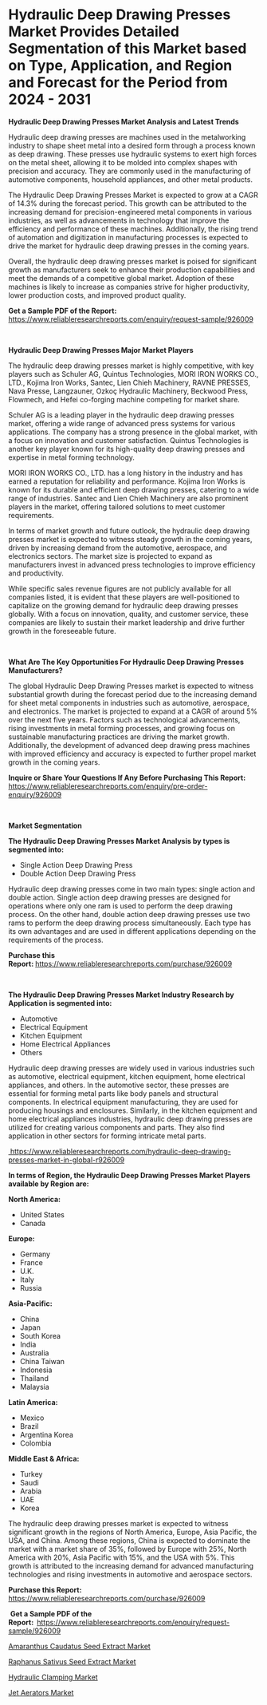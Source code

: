 <p><h1>Hydraulic Deep Drawing Presses Market Provides Detailed Segmentation of this Market based on Type, Application, and Region and Forecast for the Period from 2024 - 2031</h1></p><p><strong>Hydraulic Deep Drawing Presses Market Analysis and Latest Trends</strong></p>
<p><p>Hydraulic deep drawing presses are machines used in the metalworking industry to shape sheet metal into a desired form through a process known as deep drawing. These presses use hydraulic systems to exert high forces on the metal sheet, allowing it to be molded into complex shapes with precision and accuracy. They are commonly used in the manufacturing of automotive components, household appliances, and other metal products.</p><p>The Hydraulic Deep Drawing Presses Market is expected to grow at a CAGR of 14.3% during the forecast period. This growth can be attributed to the increasing demand for precision-engineered metal components in various industries, as well as advancements in technology that improve the efficiency and performance of these machines. Additionally, the rising trend of automation and digitization in manufacturing processes is expected to drive the market for hydraulic deep drawing presses in the coming years.</p><p>Overall, the hydraulic deep drawing presses market is poised for significant growth as manufacturers seek to enhance their production capabilities and meet the demands of a competitive global market. Adoption of these machines is likely to increase as companies strive for higher productivity, lower production costs, and improved product quality.</p></p>
<p><strong>Get a Sample PDF of the Report:&nbsp;</strong> <a href="https://www.reliableresearchreports.com/enquiry/request-sample/926009">https://www.reliableresearchreports.com/enquiry/request-sample/926009</a></p>
<p>&nbsp;</p>
<p><strong>Hydraulic Deep Drawing Presses Major Market Players</strong></p>
<p><p>The hydraulic deep drawing presses market is highly competitive, with key players such as Schuler AG, Quintus Technologies, MORI IRON WORKS CO., LTD., Kojima Iron Works, Santec, Lien Chieh Machinery, RAVNE PRESSES, Nava Presse, Langzauner, Ozkoç Hydraulic Machinery, Beckwood Press, Flowmech, and Hefei co-forging machine competing for market share.</p><p>Schuler AG is a leading player in the hydraulic deep drawing presses market, offering a wide range of advanced press systems for various applications. The company has a strong presence in the global market, with a focus on innovation and customer satisfaction. Quintus Technologies is another key player known for its high-quality deep drawing presses and expertise in metal forming technology.</p><p>MORI IRON WORKS CO., LTD. has a long history in the industry and has earned a reputation for reliability and performance. Kojima Iron Works is known for its durable and efficient deep drawing presses, catering to a wide range of industries. Santec and Lien Chieh Machinery are also prominent players in the market, offering tailored solutions to meet customer requirements.</p><p>In terms of market growth and future outlook, the hydraulic deep drawing presses market is expected to witness steady growth in the coming years, driven by increasing demand from the automotive, aerospace, and electronics sectors. The market size is projected to expand as manufacturers invest in advanced press technologies to improve efficiency and productivity.</p><p>While specific sales revenue figures are not publicly available for all companies listed, it is evident that these players are well-positioned to capitalize on the growing demand for hydraulic deep drawing presses globally. With a focus on innovation, quality, and customer service, these companies are likely to sustain their market leadership and drive further growth in the foreseeable future.</p></p>
<p>&nbsp;</p>
<p><strong>What Are The Key Opportunities For Hydraulic Deep Drawing Presses Manufacturers?</strong></p>
<p><p>The global Hydraulic Deep Drawing Presses market is expected to witness substantial growth during the forecast period due to the increasing demand for sheet metal components in industries such as automotive, aerospace, and electronics. The market is projected to expand at a CAGR of around 5% over the next five years. Factors such as technological advancements, rising investments in metal forming processes, and growing focus on sustainable manufacturing practices are driving the market growth. Additionally, the development of advanced deep drawing press machines with improved efficiency and accuracy is expected to further propel market growth in the coming years.</p></p>
<p><strong>Inquire or Share Your Questions If Any Before Purchasing This Report:</strong> <a href="https://www.reliableresearchreports.com/enquiry/pre-order-enquiry/926009">https://www.reliableresearchreports.com/enquiry/pre-order-enquiry/926009</a></p>
<p>&nbsp;</p>
<p><strong>Market Segmentation</strong></p>
<p><strong>The Hydraulic Deep Drawing Presses Market Analysis by types is segmented into:</strong></p>
<p><ul><li>Single Action Deep Drawing Press</li><li>Double Action Deep Drawing Press</li></ul></p>
<p><p>Hydraulic deep drawing presses come in two main types: single action and double action. Single action deep drawing presses are designed for operations where only one ram is used to perform the deep drawing process. On the other hand, double action deep drawing presses use two rams to perform the deep drawing process simultaneously. Each type has its own advantages and are used in different applications depending on the requirements of the process.</p></p>
<p><strong>Purchase this Report:&nbsp;</strong><a href="https://www.reliableresearchreports.com/purchase/926009">https://www.reliableresearchreports.com/purchase/926009</a></p>
<p>&nbsp;</p>
<p><strong>The Hydraulic Deep Drawing Presses Market Industry Research by Application is segmented into:</strong></p>
<p><ul><li>Automotive</li><li>Electrical Equipment</li><li>Kitchen Equipment</li><li>Home Electrical Appliances</li><li>Others</li></ul></p>
<p><p>Hydraulic deep drawing presses are widely used in various industries such as automotive, electrical equipment, kitchen equipment, home electrical appliances, and others. In the automotive sector, these presses are essential for forming metal parts like body panels and structural components. In electrical equipment manufacturing, they are used for producing housings and enclosures. Similarly, in the kitchen equipment and home electrical appliances industries, hydraulic deep drawing presses are utilized for creating various components and parts. They also find application in other sectors for forming intricate metal parts.</p></p>
<p><a href="https://www.reliableresearchreports.com/hydraulic-deep-drawing-presses-market-in-global-r926009">&nbsp;https://www.reliableresearchreports.com/hydraulic-deep-drawing-presses-market-in-global-r926009</a></p>
<p><strong>In terms of Region, the Hydraulic Deep Drawing Presses Market Players available by Region are:</strong></p>
<p>
    <p> <strong> North America: </strong>
        <ul>
            <li>United States</li>
            <li>Canada</li>
        </ul>
        </p> 
    <p> <strong> Europe: </strong>
        <ul>
            <li>Germany</li>
            <li>France</li>
            <li>U.K.</li>
            <li>Italy</li>
            <li>Russia</li>
        </ul>
        </p> 
    <p> <strong> Asia-Pacific: </strong>
        <ul>
            <li>China</li>
            <li>Japan</li>
            <li>South Korea</li>
            <li>India</li>
            <li>Australia</li>
            <li>China Taiwan</li>
            <li>Indonesia</li>
            <li>Thailand</li>
            <li>Malaysia</li>
        </ul>
        </p> 
    <p> <strong> Latin America: </strong>
        <ul>
            <li>Mexico</li>
            <li>Brazil</li>
            <li>Argentina Korea</li>
            <li>Colombia</li>
        </ul>
        </p> 
    <p> <strong> Middle East & Africa: </strong>
        <ul>
            <li>Turkey</li>
            <li>Saudi</li>
            <li>Arabia</li>
            <li>UAE</li>
            <li>Korea</li>
        </ul>
    </p>
    </p>
<p><p>The hydraulic deep drawing presses market is expected to witness significant growth in the regions of North America, Europe, Asia Pacific, the USA, and China. Among these regions, China is expected to dominate the market with a market share of 35%, followed by Europe with 25%, North America with 20%, Asia Pacific with 15%, and the USA with 5%. This growth is attributed to the increasing demand for advanced manufacturing technologies and rising investments in automotive and aerospace sectors.</p></p>
<p><strong>Purchase this Report: </strong><a href="https://www.reliableresearchreports.com/purchase/926009">https://www.reliableresearchreports.com/purchase/926009</a></p>
<p>&nbsp;<strong>Get a Sample PDF of the Report:&nbsp;&nbsp;</strong><a href="https://www.reliableresearchreports.com/enquiry/request-sample/926009">https://www.reliableresearchreports.com/enquiry/request-sample/926009</a></p>
<p><strong></strong></p>
<p><p><a href="https://issuu.com/reportprime-2/docs/amaranthus-caudatus-seed-extract-market-size-2030.">Amaranthus Caudatus Seed Extract Market</a></p><p><a href="https://issuu.com/reportprime-2/docs/raphanus-sativus-seed-extract-market-size-2030.ppt">Raphanus Sativus Seed Extract Market</a></p><p><a href="https://github.com/jaidynmorantestelletmjzya/Market-Research-Report-List-2/blob/main/hydraulic-clamping-market.md">Hydraulic Clamping Market</a></p><p><a href="https://github.com/ruddyyedelwadw/Market-Research-Report-List-2/blob/main/jet-aerators-market.md">Jet Aerators Market</a></p></p>